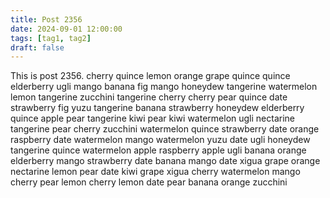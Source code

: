 ```yaml
---
title: Post 2356
date: 2024-09-01 12:00:00
tags: [tag1, tag2]
draft: false
---
```

This is post 2356.
cherry
quince
lemon
orange
grape
quince
quince
elderberry
ugli
mango
banana
fig
mango
honeydew
tangerine
watermelon
lemon
tangerine
zucchini
tangerine
cherry
cherry
pear
quince
date
strawberry
fig
yuzu
tangerine
banana
strawberry
honeydew
elderberry
quince
apple
pear
tangerine
kiwi
pear
kiwi
watermelon
ugli
nectarine
tangerine
pear
cherry
zucchini
watermelon
quince
strawberry
date
orange
raspberry
date
watermelon
mango
watermelon
yuzu
date
ugli
honeydew
tangerine
quince
watermelon
apple
raspberry
apple
ugli
banana
orange
elderberry
mango
strawberry
date
banana
mango
date
xigua
grape
orange
nectarine
lemon
pear
date
kiwi
grape
xigua
cherry
watermelon
mango
cherry
pear
lemon
cherry
lemon
date
pear
banana
orange
zucchini
